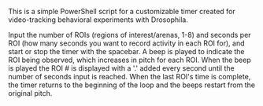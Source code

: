 This is a simple PowerShell script for a customizable timer created for video-tracking behavioral experiments with Drosophila. 

Input the number of ROIs (regions of interest/arenas, 1-8) and seconds per ROI (how many seconds you want to record activity in each ROI for), and start or stop the timer with the spacebar. A beep is played to indicate the ROI being observed, which increases in pitch for each ROI. When the beep is played the ROI # is displayed with a '.' added every second until the number of seconds input is reached. When the last ROI's time is complete, the timer returns to the beginning of the loop and the beeps restart from the original pitch. 
